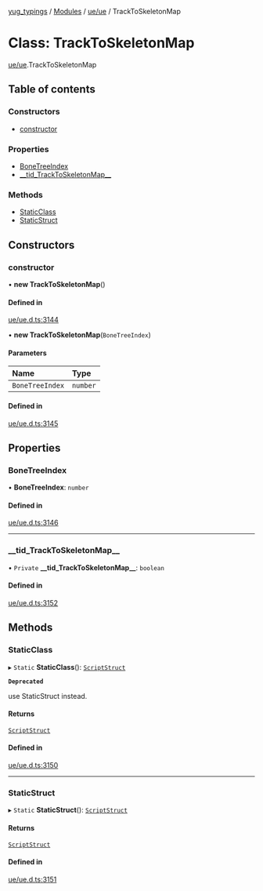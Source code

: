 [yug_typings](../README.md) / [Modules](../modules.md) / [ue/ue](../modules/ue_ue.md) / TrackToSkeletonMap

# Class: TrackToSkeletonMap

[ue/ue](../modules/ue_ue.md).TrackToSkeletonMap

## Table of contents

### Constructors

- [constructor](ue_ue.TrackToSkeletonMap.md#constructor)

### Properties

- [BoneTreeIndex](ue_ue.TrackToSkeletonMap.md#bonetreeindex)
- [\_\_tid\_TrackToSkeletonMap\_\_](ue_ue.TrackToSkeletonMap.md#__tid_tracktoskeletonmap__)

### Methods

- [StaticClass](ue_ue.TrackToSkeletonMap.md#staticclass)
- [StaticStruct](ue_ue.TrackToSkeletonMap.md#staticstruct)

## Constructors

### constructor

• **new TrackToSkeletonMap**()

#### Defined in

[ue/ue.d.ts:3144](https://github.com/YugMetaverse/yug_typings/blob/25cad34/ue/ue.d.ts#L3144)

• **new TrackToSkeletonMap**(`BoneTreeIndex`)

#### Parameters

| Name | Type |
| :------ | :------ |
| `BoneTreeIndex` | `number` |

#### Defined in

[ue/ue.d.ts:3145](https://github.com/YugMetaverse/yug_typings/blob/25cad34/ue/ue.d.ts#L3145)

## Properties

### BoneTreeIndex

• **BoneTreeIndex**: `number`

#### Defined in

[ue/ue.d.ts:3146](https://github.com/YugMetaverse/yug_typings/blob/25cad34/ue/ue.d.ts#L3146)

___

### \_\_tid\_TrackToSkeletonMap\_\_

• `Private` **\_\_tid\_TrackToSkeletonMap\_\_**: `boolean`

#### Defined in

[ue/ue.d.ts:3152](https://github.com/YugMetaverse/yug_typings/blob/25cad34/ue/ue.d.ts#L3152)

## Methods

### StaticClass

▸ `Static` **StaticClass**(): [`ScriptStruct`](ue_ue.ScriptStruct.md)

**`Deprecated`**

use StaticStruct instead.

#### Returns

[`ScriptStruct`](ue_ue.ScriptStruct.md)

#### Defined in

[ue/ue.d.ts:3150](https://github.com/YugMetaverse/yug_typings/blob/25cad34/ue/ue.d.ts#L3150)

___

### StaticStruct

▸ `Static` **StaticStruct**(): [`ScriptStruct`](ue_ue.ScriptStruct.md)

#### Returns

[`ScriptStruct`](ue_ue.ScriptStruct.md)

#### Defined in

[ue/ue.d.ts:3151](https://github.com/YugMetaverse/yug_typings/blob/25cad34/ue/ue.d.ts#L3151)
